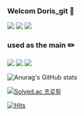 ### Welcom Doris_git :mag_right:

<!--
**seonghunhan/seonghunhan** is a ✨ _special_ ✨ repository because its `README.md` (this file) appears on your GitHub profile.

Here are some ideas to get you started:

- 🔭 I’m currently working on ...
- 🌱 I’m currently learning ...
- 👯 I’m looking to collaborate on ...
- 🤔 I’m looking for help with ...
- 💬 Ask me about ...
- 📫 How to reach me: ...
- 😄 Pronouns: ...
- ⚡ Fun fact: ...
-->

<a href="https://devdoris.tistory.com/" target="_blank"><img src="https://img.shields.io/badge/devdoris.tistory.com-b2b1ba?style=flat&logo=Bloglovin&logoColor=white "/></a>
<a href="https://www.instagram.com/sss_hunnn" target="_blank"><img src="https://img.shields.io/badge/Instagram-E4405F?style=flat&logo=Instagram&logoColor=white "/></a>
<a href="cnf101219@gamil.com" target="_blank"><img src="https://img.shields.io/badge/cnf101219@gamil.com-EA4335?style=flat&logo=Gmail&logoColor=white "/></a>

### used as the main :pencil2:
<a href="https://devdoris.tistory.com/" target="_blank"><img src="https://img.shields.io/badge/JAVA-007396?style=flat&logo=Java&logoColor=white "/></a>
<a href="https://devdoris.tistory.com/" target="_blank"><img src="https://img.shields.io/badge/Python-3776AB?style=flat&logo=Python&logoColor=white "/></a>
<a href="https://devdoris.tistory.com/" target="_blank"><img src="https://img.shields.io/badge/SpringBoot
-#6DB33F?style=flat&logo=SpringBoot&logoColor=white "/></a>






![Anurag's GitHub stats](https://github-readme-stats.vercel.app/api?username=seonghunhan&show_icons=true&theme=graywhite)

[![Solved.ac
프로필](http://mazassumnida.wtf/api/v2/generate_badge?boj=hsh931212)](https://solved.ac/hsh931212)

[![Hits](https://hits.seeyoufarm.com/api/count/incr/badge.svg?url=https%3A%2F%2Fgithub.com%2Fseonghunhan&count_bg=%234E4F4D&title_bg=%23000000&icon=github.svg&icon_color=%23E7E7E7&title=GitHub&edge_flat=false)](https://hits.seeyoufarm.com)

